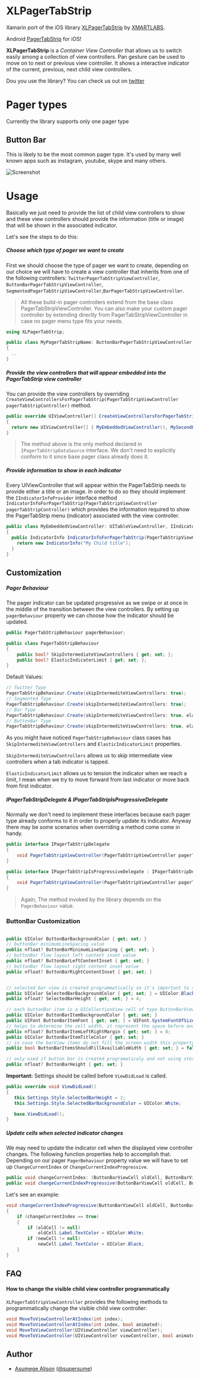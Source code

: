# XLPagerTabStrip
Xamarin port of the iOS library [XLPagerTabStrip](https://github.com/xmartlabs/XLPagerTabStrip) by [XMARTLABS](http://xmartlabs.com/).

Android [PagerTabStrip](http://developer.android.com/reference/android/support/v4/view/PagerTabStrip.html) for iOS!

**XLPagerTabStrip** is a _Container View Controller_ that allows us to switch easily among a collection of view controllers. Pan gesture can be used to move on to next or previous view controller. It shows a interactive indicator of the current, previous, next child view controllers.

Dou you use the library? You can check us out on [twitter](https://twitter.com/supersume)

# Pager types
Currently the library supports only one pager type

## Button Bar
This is likely to be the most common pager type. It's used by many well known apps such as instagram, youtube, skype and many others.

![Screenshot](https://github.com/supersume/XLPagerTabStrip/blob/master/Simulator.png?raw=true)

# Usage
Basically we just need to provide the list of child view controllers to show and these view controllers should provide the information (title or image) that will be shown in the associated indicator.

Let's see the steps to do this:

##### Choose which type of pager we want to create

First we should choose the type of pager we want to create, depending on our choice we will have to create a view controller that inherits from one of the following controllers: `TwitterPagerTabStripViewController`, `ButtonBarPagerTabStripViewController`, `SegmentedPagerTabStripViewController`,`BarPagerTabStripViewController`.

> All these build-in pager controllers extend from the base class PagerTabStripViewController. You can also make your custom pager controller by extending directly from PagerTabStripViewController in case no pager menu type fits your needs.

```c#
using XLPagerTabStrip;

public class MyPagerTabStripName: ButtonBarPagerTabStripViewController 
{
  ..
}
```

##### Provide the view controllers that will appear embedded into the PagerTabStrip view controller

You can provide the view controllers by overriding `CreateViewControllersForPagerTabStrip(PagerTabStripViewController pagerTabStripController)` method.

```c#
public override UIViewController[] CreateViewControllersForPagerTabStrip(PagerTabStripViewController pagerTabStripViewController) 
{
  return new UIViewController[] { MyEmbeddedViewController(), MySecondEmbeddedViewController() };
}
```

> The method above is the only method declared in `IPagerTabStripDataSource` interface. We don't need to explicitly conform to it since base pager class already does it.


##### Provide information to show in each indicator

Every UIViewController that will appear within the PagerTabStrip needs to provide either a title or an image.
In order to do so they should implement the `IIndicatorInfoProvider` interface method `IndicatorInfoForPagerTabStrip(PagerTabStripViewController pagerTabStripController)`
 which provides the information required to show the PagerTabStrip menu (indicator) associated with the view controller.

```c#
public class MyEmbeddedViewController: UITableViewController, IIndicatorInfoProvider
{
  public IndicatorInfo IndicatorInfoForPagerTabStrip(PagerTabStripViewController pagerTabStripController)     {
    return new IndicatorInfo("My Child title");
  }
}
```

## Customization

##### Pager Behaviour

The pager indicator can be updated progressive as we swipe or at once in the middle of the transition between the view controllers.
By setting up `pagerBehaviour` property we can choose how the indicator should be updated.

```c#
public PagerTabStripBehaviour pagerBehaviour;
```

```c#
public class PagerTabStripBehaviour 
{
    public bool? SkipIntermediateViewControllers { get; set; };
    public bool? ElasticIndicatorLimit { get; set; };
}
```

Default Values:
```c#
// Twitter Type
PagerTabStripBehaviour.Create(skipIntermediteViewControllers: true);
// Segmented Type
PagerTabStripBehaviour.Create(skipIntermediteViewControllers: true);
// Bar Type
PagerTabStripBehaviour.Create(skipIntermediteViewControllers: true, elasticIndicatorLimit: true);
// ButtonBar Type
PagerTabStripBehaviour.Create(skipIntermediteViewControllers: true, elasticIndicatorLimit: true);
```

As you might have noticed `PagerTabStripBehaviour` class cases has `SkipIntermediteViewControllers` and `ElasticIndicatorLimit` properties.

`SkipIntermediteViewControllers` allows us to skip intermediate view controllers when a tab indicator is tapped.

`ElasticIndicatorLimit` allows us to tension the indicator when we reach a limit, I mean when we try to move forward from last indicator or move back from first indicator.

##### IPagerTabStripDelegate & IPagerTabStripIsProgressiveDelegate

Normally we don't need to implement these interfaces because each pager type already conforms to it in order to properly update its indicator. Anyway there may be some scenarios when overriding a method come come in handy.

```c#
public interface IPagerTabStripDelegate 
{
    void PagerTabStripViewController(PagerTabStripViewController pagerTabStripViewController, int fromIndex, int toIndex);
}

public interface IPagerTabStripIsProgressiveDelegate : IPagerTabStripDelegate 
{
    void PagerTabStripViewController(PagerTabStripViewController pagerTabStripViewController, int fromIndex, int toIndex, nfloat progressPercentage, bool indexWasChanged);
}
```

> Again, The method invoked by the library depends on the `PagerBehaviour` value.

### ButtonBar Customization

```c#

public UIColor ButtonBarBackgroundColor { get; set; }
// buttonBar minimumLineSpacing value
public nfloat? ButtonBarMinimumLineSpacing { get; set; }
// buttonBar flow layout left content inset value
public nfloat? ButtonBarLeftContentInset { get; set; }
// buttonBar flow layout right content inset value
public nfloat? ButtonBarRightContentInset { get; set; }


// selected bar view is created programmatically so it's important to set up the following 2 properties properly
public UIColor SelectedBarBackgroundColor { get; set; } = UIColor.Black;
public nfloat? SelectedBarHeight { get; set; } = 4;

// each buttonBar item is a UICollectionView cell of type ButtonBarViewCell
public UIColor ButtonBarItemBackgroundColor { get; set; }
public UIFont ButtonBarItemFont { get; set; } = UIFont.SystemFontOfSize(18);
// helps to determine the cell width, it represent the space before and after the title label
public nfloat? ButtonBarItemLeftRightMargin { get; set; } = 8;
public UIColor ButtonBarItemTitleColor { get; set; }
// in case the barView items do not fill the screen width this property stretch the cells to fill the screen
public bool ButtonBarItemsShouldFillAvailiableWidth { get; set; } = false;

// only used if button bar is created programaticaly and not using storyboards or nib files
public nfloat? ButtonBarHeight { get; set; }
```

**Important:** Settings should be called before `ViewDidLoad` is called.
```c#
public override void ViewDidLoad() 
{
   this.Settings.Style.SelectedBarHeight = 2;
   this.Settings.Style.SelectedBarBackgroundColor = UIColor.White;

   base.ViewDidLoad();
}
```

#####  Update cells when selected indicator changes

We may need to update the indicator cell when the displayed view controller changes. The following function properties help to accomplish that. Depending on our pager `PagerBehaviour` property value we will have to set up `ChangeCurrentIndex` or `ChangeCurrentIndexProgressive`.

```c#
public void changeCurrentIndex: (ButtonBarViewCell oldCell, ButtonBarViewCell newCell, bool animated);
public void changeCurrentIndexProgressive(ButtonBarViewCell oldCell, ButtonBarViewCell newCell, nfloat progressPercentage, bool changeCurrentIndex, bool animated);
```

Let's see an example:

```c#
void changeCurrentIndexProgressive(ButtonBarViewCell oldCell, ButtonBarViewCell newCell, nfloat progressPercentage, bool changeCurrentIndex, bool animated)
{
    if (changeCurrentIndex == true)
    {
        if (oldCell != null)
            oldCell.Label.TextColor = UIColor.White;
        if (newCell != null)
            newCell.Label.TextColor = UIColor.Black;
    }
}
```

## FAQ

#### How to change the visible child view controller programmatically

`XLPagerTabStripViewController` provides the following methods to programmatically change the visible child view controller:

```c#
void MoveToViewControllerAtIndex(int index);
void MoveToViewControllerAtIndex(int index, bool animated);
void MoveToViewController(UIViewController viewController);
void MoveToViewController(UIViewController viewController, bool animated);
```

## Author

* [Asumege Alison](https://github.com/supersume) ([@supersume](https://twitter.com/supersume))
